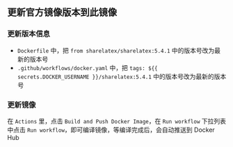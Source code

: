 ## 更新官方镜像版本到此镜像

### 更新版本信息

- `Dockerfile` 中，把 `from sharelatex/sharelatex:5.4.1` 中的版本号改为最新的版本号
- `.github/workflows/docker.yaml` 中，把 `tags: ${{ secrets.DOCKER_USERNAME }}/sharelatex:5.4.1` 中的版本号改为最新的版本号

### 更新镜像

在 `Actions` 里，点击 `Build and Push Docker Image`，在 `Run workflow` 下拉列表中点击 `Run workflow`，即可编译镜像，等编译完成后，会自动推送到 Docker Hub
